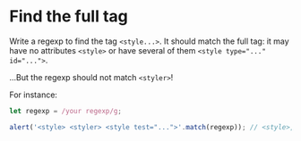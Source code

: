 # Find the full tag

Write a regexp to find the tag `<style...>`. It should match the full tag: it may have no attributes `<style>` or have several of them `<style type="..." id="...">`.

...But the regexp should not match `<styler>`!

For instance:

```js
let regexp = /your regexp/g;

alert('<style> <styler> <style test="...">'.match(regexp)); // <style>, <style test="...">
```
